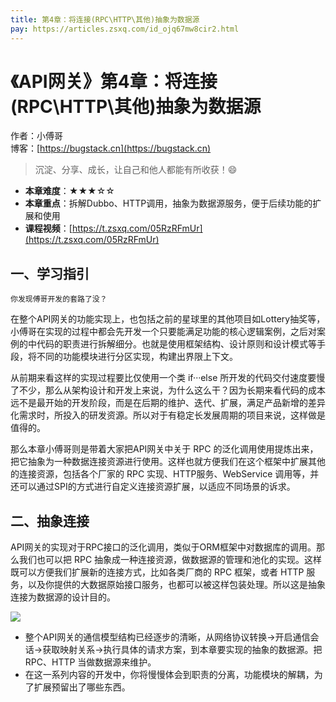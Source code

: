 ```yaml
---
title: 第4章：将连接(RPC\HTTP\其他)抽象为数据源
pay: https://articles.zsxq.com/id_ojq67mw8cir2.html
---
```


# 《API网关》第4章：将连接(RPC\HTTP\其他)抽象为数据源

作者：小傅哥
<br/>博客：[https://bugstack.cn](https://bugstack.cn)

>沉淀、分享、成长，让自己和他人都能有所收获！😄

- **本章难度**：★★★☆☆
- **本章重点**：拆解Dubbo、HTTP调用，抽象为数据源服务，便于后续功能的扩展和使用
- **课程视频**：[https://t.zsxq.com/05RzRFmUr](https://t.zsxq.com/05RzRFmUr)

## 一、学习指引

`你发现傅哥开发的套路了没？`

在整个API网关的功能实现上，也包括之前的星球里的其他项目如Lottery抽奖等，小傅哥在实现的过程中都会先开发一个只要能满足功能的核心逻辑案例，之后对案例的中代码的职责进行拆解细分。也就是使用框架结构、设计原则和设计模式等手段，将不同的功能模块进行分区实现，构建出界限上下文。

从前期来看这样的实现过程要比仅使用一个类 if···else 所开发的代码交付速度要慢了不少，那么从架构设计和开发上来说，为什么这么干？因为长期来看代码的成本远不是最开始的开发阶段，而是在后期的维护、迭代、扩展，满足产品新增的差异化需求时，所投入的研发资源。所以对于有稳定长发展周期的项目来说，这样做是值得的。

那么本章小傅哥则是带着大家把API网关中关于 RPC 的泛化调用使用提炼出来，把它抽象为一种数据连接资源进行使用。这样也就方便我们在这个框架中扩展其他的连接资源，包括各个厂家的 RPC 实现、HTTP服务、WebService 调用等，并还可以通过SPI的方式进行自定义连接资源扩展，以适应不同场景的诉求。

## 二、抽象连接

API网关的实现对于RPC接口的泛化调用，类似于ORM框架中对数据库的调用。那么我们也可以把 RPC 抽象成一种连接资源，做数据源的管理和池化的实现。这样既可以方便我们扩展新的连接方式，比如各类厂商的 RPC 框架，或者 HTTP 服务，以及你提供的大数据原始接口服务，也都可以被这样包装处理。所以这是抽象连接为数据源的设计目的。

![](https://bugstack.cn/images/article/assembly/api-gateway/api-gateway-4-01.png)

- 整个API网关的通信模型结构已经逐步的清晰，从网络协议转换->开启通信会话->获取映射关系->执行具体的请求方案，到本章要实现的抽象的数据源。把 RPC、HTTP 当做数据源来维护。
- 在这一系列内容的开发中，你将慢慢体会到职责的分离，功能模块的解耦，为了扩展预留出了哪些东西。
